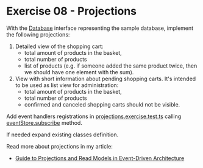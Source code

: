 # Exercise 08 - Projections

With the [Database](./tools/database.ts) interface representing the sample database, implement the following projections:

1. Detailed view of the shopping cart:
   - total amount of products in the basket,
   - total number of products
   - list of products (e.g. if someone added the same product twice, then we should have one element with the sum).
2. View with short information about pending shopping carts. It's intended to be used as list view for administration:
   - total amount of products in the basket,
   - total number of products
   - confirmed and canceled shopping carts should not be visible.

Add event handlers registrations in [projections.exercise.test.ts](./projections.exercise.test.ts) calling [eventStore.subscribe](./tools/eventStore.ts) method.

If needed expand existing classes definition.

Read more about projections in my article:

- [Guide to Projections and Read Models in Event-Driven Architecture](https://event-driven.io/en/projections_and_read_models_in_event_driven_architecture/?utm_source=event_sourcing_nodejs&utm_campaign=workshop)
